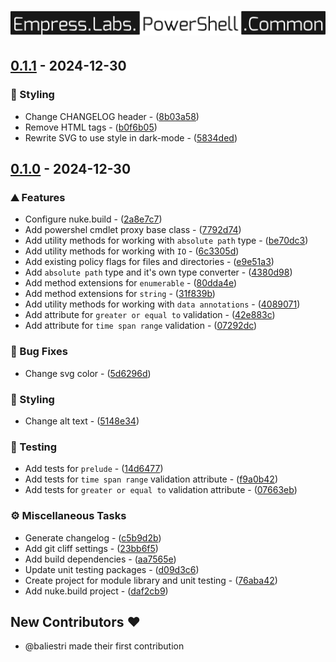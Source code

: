 # ![Empress.Labs.PowerShell.Common logo](https://raw.githubusercontent.com/empresslabs/powershell.common/refs/heads/main/.github/assets/logo.svg)

## [0.1.1](https://github.com/empresslabs/powershell.common/compare/v0.1.0..v0.1.1) - 2024-12-30

### 🎨 Styling

- Change CHANGELOG header - ([8b03a58](https://github.com/empresslabs/powershell.common/commit/8b03a5815c137e0123bc7a1207871cf3cb1a7661))
- Remove HTML tags - ([b0f6b05](https://github.com/empresslabs/powershell.common/commit/b0f6b05ebd32fa7bb23f3667b2f76c9d6eb55388))
- Rewrite SVG to use style in dark-mode - ([5834ded](https://github.com/empresslabs/powershell.common/commit/5834ded75403041e642a5fea6d80bf826edb7d48))

## [0.1.0](#) - 2024-12-30

### ⛰️ Features

- Configure nuke.build - ([2a8e7c7](https://github.com/empresslabs/powershell.common/commit/2a8e7c74f56a9828cc3762742d9a587a03ba1e28))
- Add powershel cmdlet proxy base class - ([7792d74](https://github.com/empresslabs/powershell.common/commit/7792d7467b14141dffb54f4459a656a8119a29d2))
- Add utility methods for working with `absolute path` type - ([be70dc3](https://github.com/empresslabs/powershell.common/commit/be70dc3d50fcaccf072ae9d2a486a57da8295267))
- Add utility methods for working with `IO` - ([6c3305d](https://github.com/empresslabs/powershell.common/commit/6c3305da386e1d7ed404ec20e03e4e749aa5db31))
- Add existing policy flags for files and directories - ([e9e51a3](https://github.com/empresslabs/powershell.common/commit/e9e51a3bff05a8b5a5a4f1db43cd2cd1e205d186))
- Add `absolute path` type and it's own type converter - ([4380d98](https://github.com/empresslabs/powershell.common/commit/4380d98890c13a4d887c1fc35f0a8fc8f6e2bab9))
- Add method extensions for `enumerable` - ([80dda4e](https://github.com/empresslabs/powershell.common/commit/80dda4e88e56f13a048e51deb3d84aa8b3659927))
- Add method extensions for `string` - ([31f839b](https://github.com/empresslabs/powershell.common/commit/31f839b2358cdbadf07fab211ca60c1e90f4a9db))
- Add utility methods for working with `data annotations` - ([4089071](https://github.com/empresslabs/powershell.common/commit/4089071d2224dcf8af7b5df8ea102cb722517513))
- Add attribute for `greater or equal to` validation - ([42e883c](https://github.com/empresslabs/powershell.common/commit/42e883c70c6d902f413d0661ea97914ccc779f7c))
- Add attribute for `time span range` validation - ([07292dc](https://github.com/empresslabs/powershell.common/commit/07292dcfd31627bbe77cf4f9f8c485148ccd53b7))

### 🐛 Bug Fixes

- Change svg color - ([5d6296d](https://github.com/empresslabs/powershell.common/commit/5d6296d403e85bc1899dc65f272abceaeb82df3f))

### 🎨 Styling

- Change alt text - ([5148e34](https://github.com/empresslabs/powershell.common/commit/5148e34d126ca2bc9993519da47f3bf621efc285))

### 🧪 Testing

- Add tests for `prelude` - ([14d6477](https://github.com/empresslabs/powershell.common/commit/14d64775424000062354305544d968cf6c611ba3))
- Add tests for `time span range` validation attribute - ([f9a0b42](https://github.com/empresslabs/powershell.common/commit/f9a0b42095bde66c400329d48a0c3ef4f8a27489))
- Add tests for `greater or equal to` validation attribute - ([07663eb](https://github.com/empresslabs/powershell.common/commit/07663eb768468b62a6d8b394dafed80e28365e75))

### ⚙️ Miscellaneous Tasks

- Generate changelog - ([c5b9d2b](https://github.com/empresslabs/powershell.common/commit/c5b9d2b1fd9b8a7185c704d92da7410df7e01379))
- Add git cliff settings - ([23bb6f5](https://github.com/empresslabs/powershell.common/commit/23bb6f562caef0d5e98b0f4efe98c3e1bd28ba5f))
- Add build dependencies - ([aa7565e](https://github.com/empresslabs/powershell.common/commit/aa7565e883fd0d566cfd787f8b66026218b6c6ce))
- Update unit testing packages - ([d09d3c6](https://github.com/empresslabs/powershell.common/commit/d09d3c6922d48da3d430f0f65159603d36235c6e))
- Create project for module library and unit testing - ([76aba42](https://github.com/empresslabs/powershell.common/commit/76aba422a0c65d632c98392abaf2eee33c97d72a))
- Add nuke.build project - ([daf2cb9](https://github.com/empresslabs/powershell.common/commit/daf2cb90ca5d27902113f6996c9b8ff635175643))

## New Contributors ❤️

- @baliestri made their first contribution
